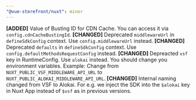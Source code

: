 ```yaml
---
"@vue-storefront/nuxt": minor
---
```


**[ADDED]** Value of Busting ID for CDN Cache. You can access it via `config.cdnCacheBustingId`.
**[CHANGED]** Deprecated `middlewareUrl` in `defineSdkConfig` context. Use `config.middlewareUrl` instead.
**[CHANGED]** Deprecated `defaults` in `defineSdkConfig` context. Use `config.defaultMethodsRequestConfig` instead.
**[CHANGED]** Depreacted `vsf` key in RuntimeConfig. Use `alokai` instead. You should change you environment variables. Example: Change from `NUXT_PUBLIC_VSF_MIDDLEWARE_API_URL` to `NUXT_PUBLIC_ALOKAI_MIDDLEWARE_API_URL`.
**[CHANGED]** Internal naming changed from VSF to Alokai. For e.g. we inject the SDK into the `$alokai` key in Nuxt App instead of `$vsf` as in previous versions.
